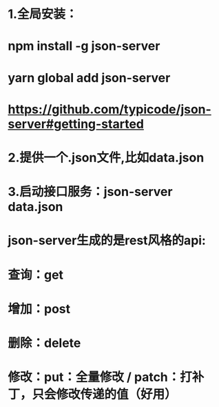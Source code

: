 # 1.全局安装：
# npm install -g json-server
# yarn global add json-server
# https://github.com/typicode/json-server#getting-started

# 2.提供一个.json文件,比如data.json
# 3.启动接口服务：json-server data.json
# json-server生成的是rest风格的api:
# 查询：get
# 增加：post
# 删除：delete
# 修改：put：全量修改 / patch：打补丁，只会修改传递的值（好用）
